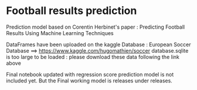 # Football results prediction

Prediction model based on Corentin Herbinet's paper : Predicting Football Results Using Machine Learning Techniques

DataFrames have been uploaded on the kaggle Database : European Soccer Database ==> https://www.kaggle.com/hugomathien/soccer
database.sqlite is too large to be loaded : please download these data following the link above

Final notebook updated with regression score prediction model is not included yet. But the Final working model is releases under releases.

